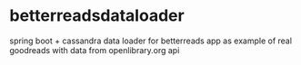 # betterreadsdataloader
spring boot + cassandra data loader for  betterreads app as example of real goodreads with data from openlibrary.org api
